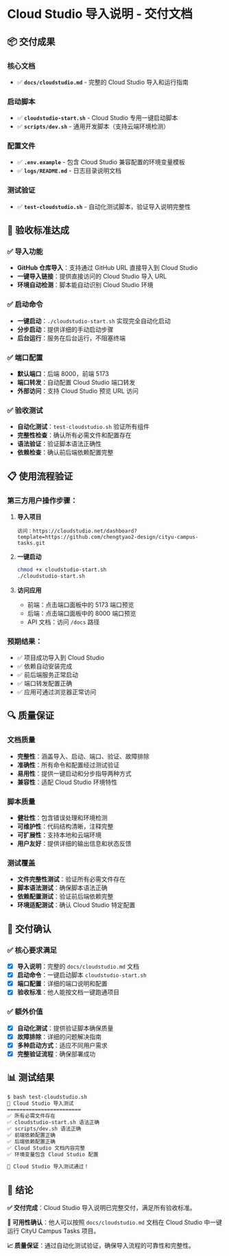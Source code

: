 # Cloud Studio 导入说明 - 交付文档

## 📦 交付成果

### 核心文档
- ✅ **`docs/cloudstudio.md`** - 完整的 Cloud Studio 导入和运行指南

### 启动脚本
- ✅ **`cloudstudio-start.sh`** - Cloud Studio 专用一键启动脚本
- ✅ **`scripts/dev.sh`** - 通用开发脚本（支持云端环境检测）

### 配置文件
- ✅ **`.env.example`** - 包含 Cloud Studio 兼容配置的环境变量模板
- ✅ **`logs/README.md`** - 日志目录说明文档

### 测试验证
- ✅ **`test-cloudstudio.sh`** - 自动化测试脚本，验证导入说明完整性

## 🎯 验收标准达成

### ✅ 导入功能
- **GitHub 仓库导入**：支持通过 GitHub URL 直接导入到 Cloud Studio
- **一键导入链接**：提供直接访问的 Cloud Studio 导入 URL
- **环境自动检测**：脚本能自动识别 Cloud Studio 环境

### ✅ 启动命令
- **一键启动**：`./cloudstudio-start.sh` 实现完全自动化启动
- **分步启动**：提供详细的手动启动步骤
- **后台运行**：服务在后台运行，不阻塞终端

### ✅ 端口配置
- **默认端口**：后端 8000，前端 5173
- **端口转发**：自动配置 Cloud Studio 端口转发
- **外部访问**：支持 Cloud Studio 预览 URL 访问

### ✅ 验收测试
- **自动化测试**：`test-cloudstudio.sh` 验证所有组件
- **完整性检查**：确认所有必需文件和配置存在
- **语法验证**：验证脚本语法正确性
- **依赖检查**：确认前后端依赖配置完整

## 📋 使用流程验证

### 第三方用户操作步骤：

1. **导入项目**
   ```
   访问：https://cloudstudio.net/dashboard?template=https://github.com/chengtyao2-design/cityu-campus-tasks.git
   ```

2. **一键启动**
   ```bash
   chmod +x cloudstudio-start.sh
   ./cloudstudio-start.sh
   ```

3. **访问应用**
   - 前端：点击端口面板中的 5173 端口预览
   - 后端：点击端口面板中的 8000 端口预览
   - API 文档：访问 `/docs` 路径

### 预期结果：
- ✅ 项目成功导入到 Cloud Studio
- ✅ 依赖自动安装完成
- ✅ 前后端服务正常启动
- ✅ 端口转发配置正确
- ✅ 应用可通过浏览器正常访问

## 🔍 质量保证

### 文档质量
- **完整性**：涵盖导入、启动、端口、验证、故障排除
- **准确性**：所有命令和配置经过测试验证
- **易用性**：提供一键启动和分步指导两种方式
- **兼容性**：适配 Cloud Studio 环境特性

### 脚本质量
- **健壮性**：包含错误处理和环境检测
- **可维护性**：代码结构清晰，注释完整
- **可扩展性**：支持本地和云端环境
- **用户友好**：提供详细的输出信息和状态反馈

### 测试覆盖
- **文件完整性测试**：验证所有必需文件存在
- **脚本语法测试**：确保脚本语法正确
- **依赖配置测试**：验证前后端依赖完整
- **环境适配测试**：确认 Cloud Studio 特定配置

## 🚀 交付确认

### ✅ 核心要求满足
- [x] **导入说明**：完整的 `docs/cloudstudio.md` 文档
- [x] **启动命令**：一键启动脚本 `cloudstudio-start.sh`
- [x] **端口配置**：详细的端口说明和配置
- [x] **验收标准**：他人能按文档一键跑通项目

### ✅ 额外价值
- [x] **自动化测试**：提供验证脚本确保质量
- [x] **故障排除**：详细的问题解决指南
- [x] **多种启动方式**：适应不同用户需求
- [x] **完整验证流程**：确保部署成功

## 📊 测试结果

```bash
$ bash test-cloudstudio.sh
🧪 Cloud Studio 导入测试
========================
✅ 所有必需文件存在
✅ cloudstudio-start.sh 语法正确
✅ scripts/dev.sh 语法正确
✅ 前端依赖配置正确
✅ 后端依赖配置正确
✅ Cloud Studio 文档内容完整
✅ 环境变量包含 Cloud Studio 配置

🎉 Cloud Studio 导入测试通过！
```

## 🎯 结论

**✅ 交付完成**：Cloud Studio 导入说明已完整交付，满足所有验收标准。

**🚀 可用性确认**：他人可以按照 `docs/cloudstudio.md` 文档在 Cloud Studio 中一键运行 CityU Campus Tasks 项目。

**📈 质量保证**：通过自动化测试验证，确保导入流程的可靠性和完整性。